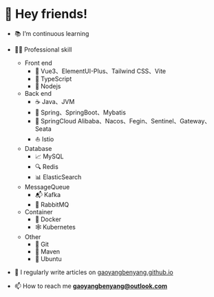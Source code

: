 # 👋 Hey friends!

- 📚 I’m continuous learning

- 👨‍🔧 Professional skill
    
  - Front end
    - 📗 Vue3、ElementUI-Plus、Tailwind CSS、Vite
    - 📜 TypeScript
    - 📰 Nodejs
  - Back end
    - ☕ Java、JVM
    - 🍃 Spring、SpringBoot、Mybatis
    - 🧩 SpringCloud Alibaba、Nacos、Fegin、Sentinel、Gateway、Seata
    - ⛵ Istio
  - Database
    - 📈 MySQL
    - 🔍 Redis
    - 📊 ElasticSearch
  - MessageQueue
    - 📬 Kafka
    - 📮 RabbitMQ
  - Container
    - 🐳 Docker
    - 🕸️ Kubernetes
  - Other
    - 🐙 Git
    - 🧵 Maven
    - 🐧 Ubuntu

- 📝 I regularly write articles on [gaoyangbenyang.github.io](gaoyangbenyang.github.io)

- 📫 How to reach me **gaoyangbenyang@outlook.com**
